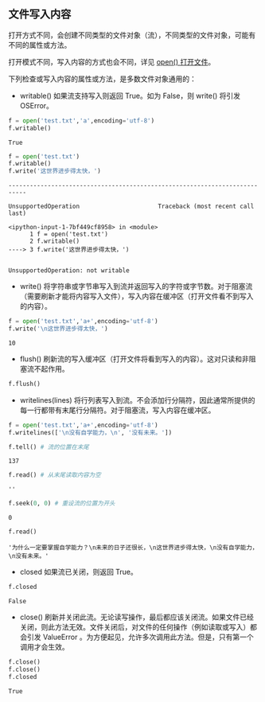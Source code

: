 ## 文件写入内容

打开方式不同，会创建不同类型的文件对象（流），不同类型的文件对象，可能有不同的属性或方法。

打开模式不同，写入内容的方式也会不同，详见 [open() 打开文件](https://xue.cn/hub/reader?bookId=64&path=xue_python_kp/11_built-in_function/45_open.ipynb)。

下列检查或写入内容的属性或方法，是多数文件对象通用的：

- writable() 如果流支持写入则返回 True。如为 False，则 write() 将引发 OSError。


```python
f = open('test.txt','a',encoding='utf-8')
f.writable()
```




    True




```python
f = open('test.txt')
f.writable()
f.write('这世界进步得太快，')
```


    ---------------------------------------------------------------------------

    UnsupportedOperation                      Traceback (most recent call last)

    <ipython-input-1-7bf449cf8958> in <module>
          1 f = open('test.txt')
          2 f.writable()
    ----> 3 f.write('这世界进步得太快，')
    

    UnsupportedOperation: not writable


- write() 将字符串或字节串写入到流并返回写入的字符或字节数。对于阻塞流（需要刷新才能将内容写入文件），写入内容在缓冲区（打开文件看不到写入的内容）。


```python
f = open('test.txt','a+',encoding='utf-8')
f.write('\n这世界进步得太快，')
```




    10



- flush() 刷新流的写入缓冲区（打开文件将看到写入的内容）。这对只读和非阻塞流不起作用。


```python
f.flush()
```

- writelines(lines) 将行列表写入到流。不会添加行分隔符，因此通常所提供的每一行都带有末尾行分隔符。对于阻塞流，写入内容在缓冲区。


```python
f = open('test.txt','a+',encoding='utf-8')
f.writelines(['\n没有自学能力，\n', '没有未来。'])
```


```python
f.tell() # 流的位置在末尾
```




    137




```python
f.read() # 从末尾读取内容为空
```




    ''




```python
f.seek(0, 0) # 重设流的位置为开头
```




    0




```python
f.read()
```




    '为什么一定要掌握自学能力？\n未来的日子还很长，\n这世界进步得太快，\n没有自学能力，\n没有未来。'



- closed 如果流已关闭，则返回 True。


```python
f.closed
```




    False



- close() 刷新并关闭此流。无论读写操作，最后都应该关闭流。如果文件已经关闭，则此方法无效。文件关闭后，对文件的任何操作（例如读取或写入）都会引发 ValueError 。为方便起见，允许多次调用此方法。但是，只有第一个调用才会生效。


```python
f.close()
f.close()
f.closed
```




    True


